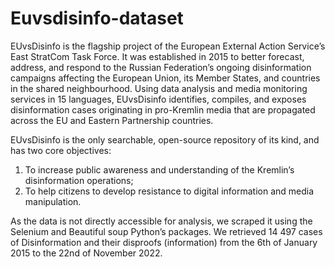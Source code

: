# Euvsdisinfo-dataset

EUvsDisinfo is the flagship project of the European External Action Service’s East StratCom Task Force. It was established in 2015 to better forecast, address, and respond to the Russian Federation’s ongoing disinformation campaigns affecting the European Union, its Member States, and countries in the shared neighbourhood.
Using data analysis and media monitoring services in 15 languages, EUvsDisinfo identifies, compiles, and exposes disinformation cases originating in pro-Kremlin media that are propagated across the EU and Eastern Partnership countries. 

EUvsDisinfo is the only searchable, open-source repository of its kind, and has two core objectives:

1. To increase public awareness and understanding of the Kremlin’s disinformation operations;
2. To help citizens to develop resistance to digital information and media manipulation.

As the data is not directly accessible for analysis, we scraped it using the Selenium and Beautiful soup Python’s packages. We retrieved 14 497 cases of Disinformation and their disproofs (information) from the 6th of January 2015 to the 22nd of November 2022.
